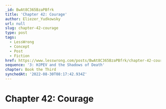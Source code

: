 ```yaml
---
_id: BwAt8C365BzaPBfrk
title: 'Chapter 42: Courage'
author: Eliezer_Yudkowsky
url: null
slug: chapter-42-courage
type: post
tags:
  - LessWrong
  - Concept
  - Post
  - Fiction
href: https://www.lesswrong.com/posts/BwAt8C365BzaPBfrk/chapter-42-courage
sequence: '3: HJPEV and the Shadows of Death'
chapter: Book the Third
synchedAt: '2022-08-30T08:17:42.934Z'
---
```


# Chapter 42: Courage
